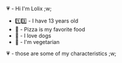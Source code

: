 💗 - Hi I'm Lolix ;w;

- 1️⃣3️⃣ - I have 13 years old
- 🍕 - Pizza is my favorite food
- 🐶 - I love dogs 
- 🥬 - I'm vegetarian

💗 - those are some of my characteristics ;w;
